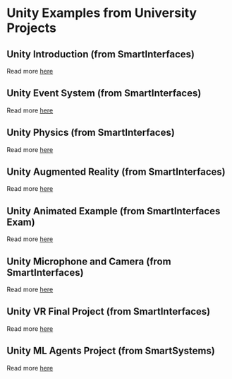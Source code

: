 # Unity Examples from University Projects

## Unity Introduction           (from SmartInterfaces)
Read more [here](./Unity01_Intro/README.md)
## Unity Event System           (from SmartInterfaces)
Read more [here](./Unity02_Events/README.md)
## Unity Physics                (from SmartInterfaces)
Read more [here](./Unity03_Physics/README.md)
## Unity Augmented Reality      (from SmartInterfaces)
Read more [here](./Unity04_AR/README.md)
## Unity Animated Example       (from SmartInterfaces Exam)
Read more [here](./Unity05_AnimatedExample/README.md)
## Unity Microphone and Camera  (from SmartInterfaces)
Read more [here](./Unity06_MicrophoneCamera/README.md)
## Unity VR Final Project       (from SmartInterfaces)
Read more [here](./Unity07_VR_Project/README.md)
## Unity ML Agents Project      (from SmartSystems)
Read more [here](./Unity08_MLAgents/README.md) 
